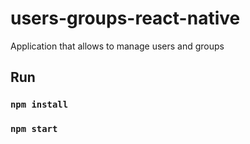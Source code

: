 # users-groups-react-native
Application that allows to manage users and groups
## Run
### `npm install`
### `npm start`
